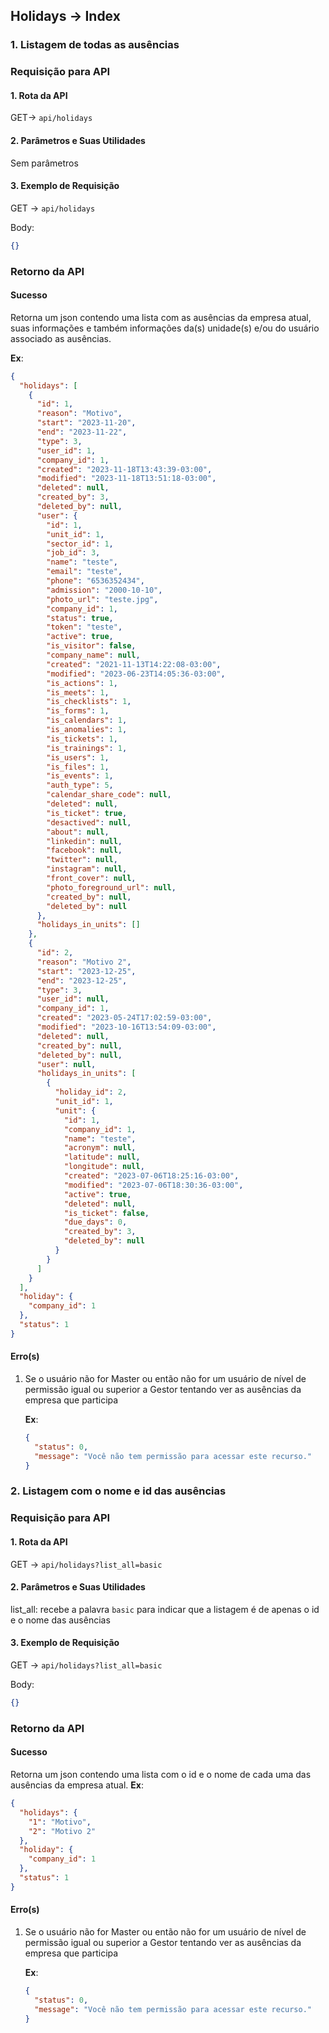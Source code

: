 ## Holidays -> Index

### 1. Listagem de todas as ausências

### Requisição para API

#### 1. Rota da API

GET-> `api/holidays`

#### 2. Parâmetros e Suas Utilidades

Sem parâmetros

#### 3. Exemplo de Requisição

GET -> `api/holidays`

Body:

```json
{}
```

### Retorno da API

#### Sucesso

Retorna um json contendo uma lista com as ausências da empresa atual, suas informações e também informações da(s) unidade(s) e/ou do usuário associado as ausências.

**Ex**:

```json
{
  "holidays": [
    {
      "id": 1,
      "reason": "Motivo",
      "start": "2023-11-20",
      "end": "2023-11-22",
      "type": 3,
      "user_id": 1,
      "company_id": 1,
      "created": "2023-11-18T13:43:39-03:00",
      "modified": "2023-11-18T13:51:18-03:00",
      "deleted": null,
      "created_by": 3,
      "deleted_by": null,
      "user": {
        "id": 1,
        "unit_id": 1,
        "sector_id": 1,
        "job_id": 3,
        "name": "teste",
        "email": "teste",
        "phone": "6536352434",
        "admission": "2000-10-10",
        "photo_url": "teste.jpg",
        "company_id": 1,
        "status": true,
        "token": "teste",
        "active": true,
        "is_visitor": false,
        "company_name": null,
        "created": "2021-11-13T14:22:08-03:00",
        "modified": "2023-06-23T14:05:36-03:00",
        "is_actions": 1,
        "is_meets": 1,
        "is_checklists": 1,
        "is_forms": 1,
        "is_calendars": 1,
        "is_anomalies": 1,
        "is_tickets": 1,
        "is_trainings": 1,
        "is_users": 1,
        "is_files": 1,
        "is_events": 1,
        "auth_type": 5,
        "calendar_share_code": null,
        "deleted": null,
        "is_ticket": true,
        "desactived": null,
        "about": null,
        "linkedin": null,
        "facebook": null,
        "twitter": null,
        "instagram": null,
        "front_cover": null,
        "photo_foreground_url": null,
        "created_by": null,
        "deleted_by": null
      },
      "holidays_in_units": []
    },
    {
      "id": 2,
      "reason": "Motivo 2",
      "start": "2023-12-25",
      "end": "2023-12-25",
      "type": 3,
      "user_id": null,
      "company_id": 1,
      "created": "2023-05-24T17:02:59-03:00",
      "modified": "2023-10-16T13:54:09-03:00",
      "deleted": null,
      "created_by": null,
      "deleted_by": null,
      "user": null,
      "holidays_in_units": [
        {
          "holiday_id": 2,
          "unit_id": 1,
          "unit": {
            "id": 1,
            "company_id": 1,
            "name": "teste",
            "acronym": null,
            "latitude": null,
            "longitude": null,
            "created": "2023-07-06T18:25:16-03:00",
            "modified": "2023-07-06T18:30:36-03:00",
            "active": true,
            "deleted": null,
            "is_ticket": false,
            "due_days": 0,
            "created_by": 3,
            "deleted_by": null
          }
        }
      ]
    }
  ],
  "holiday": {
    "company_id": 1
  },
  "status": 1
}
```

#### Erro(s)

1.  Se o usuário não for Master ou então não for um usuário de nível de permissão igual ou superior a Gestor tentando ver as ausências da empresa que participa

    **Ex**:

    ```json
    {
      "status": 0,
      "message": "Você não tem permissão para acessar este recurso."
    }
    ```

### 2. Listagem com o nome e id das ausências

### Requisição para API

#### 1. Rota da API

GET -> `api/holidays?list_all=basic`

#### 2. Parâmetros e Suas Utilidades

list_all: recebe a palavra `basic` para indicar que a listagem é de apenas o id e o nome das ausências

#### 3. Exemplo de Requisição

GET -> `api/holidays?list_all=basic`

Body:

```json
{}
```

### Retorno da API

#### Sucesso

Retorna um json contendo uma lista com o id e o nome de cada uma das ausências da empresa atual.
**Ex**:

```json
{
  "holidays": {
    "1": "Motivo",
    "2": "Motivo 2"
  },
  "holiday": {
    "company_id": 1
  },
  "status": 1
}
```

#### Erro(s)

1.  Se o usuário não for Master ou então não for um usuário de nível de permissão igual ou superior a Gestor tentando ver as ausências da empresa que participa

    **Ex**:

    ```json
    {
      "status": 0,
      "message": "Você não tem permissão para acessar este recurso."
    }
    ```
